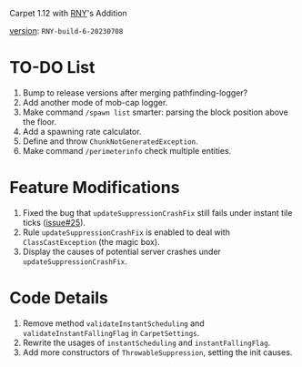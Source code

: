 Carpet 1.12 with [RNY](https://github.com/Rainyaphthyl)'s Addition

[version](src/carpet/CarpetSettings.java): `RNY-build-6-20230708`

# TO-DO List

1. Bump to release versions after merging pathfinding-logger?
2. Add another mode of mob-cap logger.
3. Make command `/spawn list` smarter: parsing the block position above the floor.
4. Add a spawning rate calculator.
5. Define and throw `ChunkNotGeneratedException`.
6. Make command `/perimeterinfo` check multiple entities.

# Feature Modifications

1. Fixed the bug that `updateSuppressionCrashFix` still fails under instant tile ticks ([issue#25](https://github.com/Rainyaphthyl/carpet12RNY/issues/25#issue-1759841478)).
2. Rule `updateSuppressionCrashFix` is enabled to deal with `ClassCastException` (the magic box).
3. Display the causes of potential server crashes under `updateSuppressionCrashFix`.

# Code Details

1. Remove method `validateInstantScheduling` and `validateInstantFallingFlag` in `CarpetSettings`.
2. Rewrite the usages of `instantScheduling` and `instantFallingFlag`.
3. Add more constructors of `ThrowableSuppression`, setting the init causes.
